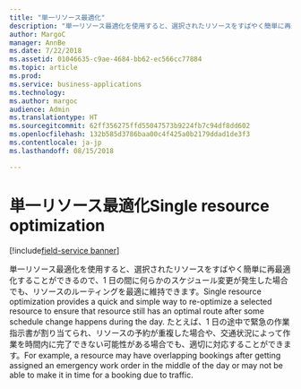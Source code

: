 ```yaml
---
title: "単一リソース最適化"
description: "単一リソース最適化を使用すると、選択されたリソースをすばやく簡単に再最適化することができるので、1 日の間に何らかのスケジュール変更が発生した場合でも、リソースのルーティングを最適に維持できます。"
author: MargoC
manager: AnnBe
ms.date: 7/22/2018
ms.assetid: 01046635-c9ae-4684-bb62-ec566cc77884
ms.topic: article
ms.prod: 
ms.service: business-applications
ms.technology: 
ms.author: margoc
audience: Admin
ms.translationtype: HT
ms.sourcegitcommit: 62ff356275ffd55047573b9224fb7c94df8dd602
ms.openlocfilehash: 132b585d3786baa00c4f425a0b2179ddad1de3f3
ms.contentlocale: ja-jp
ms.lasthandoff: 08/15/2018

---
```


#  <a name="single-resource-optimization"></a><span data-ttu-id="9ba5b-103">単一リソース最適化</span><span class="sxs-lookup"><span data-stu-id="9ba5b-103">Single resource optimization</span></span>

[!include[field-service banner](../../../includes/field-service.md)]



<span data-ttu-id="9ba5b-104">単一リソース最適化を使用すると、選択されたリソースをすばやく簡単に再最適化することができるので、1 日の間に何らかのスケジュール変更が発生した場合でも、リソースのルーティングを最適に維持できます。</span><span class="sxs-lookup"><span data-stu-id="9ba5b-104">Single resource optimization provides a quick and simple way to re-optimize a selected resource to ensure that resource still has an optimal route after some schedule change happens during the day.</span></span> <span data-ttu-id="9ba5b-105">たとえば、1 日の途中で緊急の作業指示書が割り当てられ、リソースの予約が重複した場合や、交通状況によって作業を時間内に完了できない可能性がある場合でも、適切に対応することができます。</span><span class="sxs-lookup"><span data-stu-id="9ba5b-105">For example, a resource may have overlapping bookings after getting assigned an emergency work order in the middle of the day or may not be able to make it in time for a booking due to traffic.</span></span>


